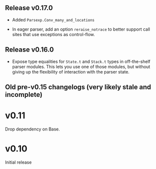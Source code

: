 ## Release v0.17.0

- Added `Parsexp.Conv_many_and_locations`

- In eager parser, add an option `reraise_notrace` to better support call sites
    that use exceptions as control-flow.

## Release v0.16.0

- Expose type equalities for `State.t` and `Stack.t` types in off-the-shelf parser modules.
  This lets you use one of those modules, but without giving up the flexibility of interaction with
  the parser state.

## Old pre-v0.15 changelogs (very likely stale and incomplete)

# v0.11

Drop dependency on Base.

# v0.10

Initial release
